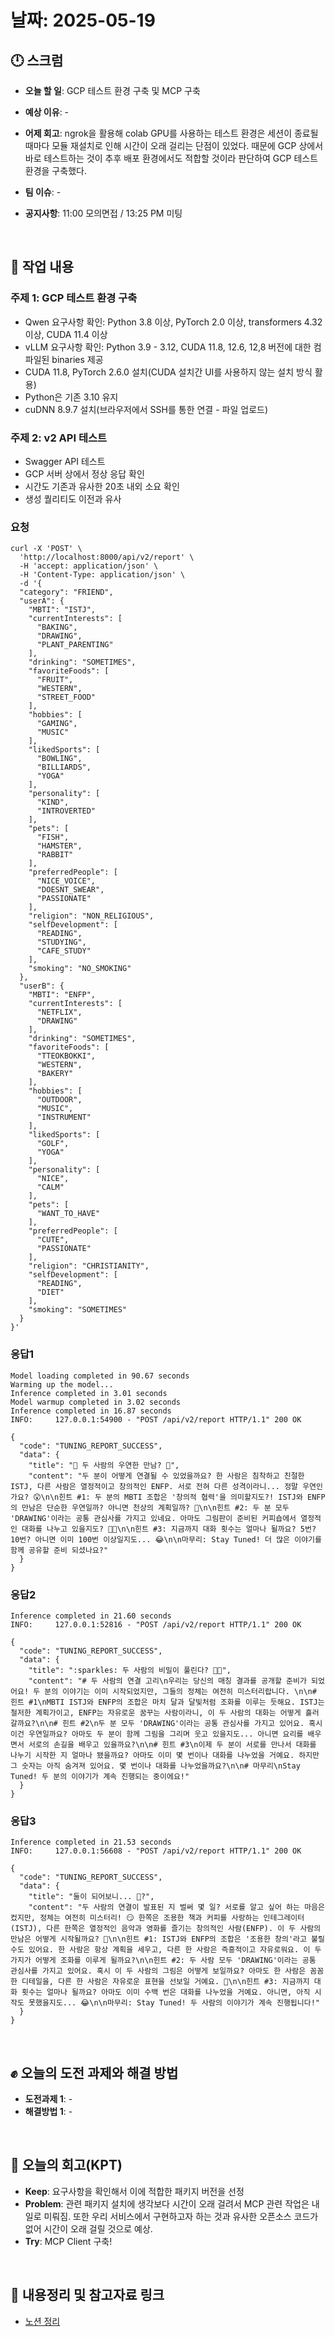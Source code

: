 # 날짜: 2025-05-19

## 🕛 스크럼
- **오늘 할 일**: GCP 테스트 환경 구축 및 MCP 구축
- **예상 이유**: -
- **어제 회고**: ngrok을 활용해 colab GPU를 사용하는 테스트 환경은 세션이 종료될 때마다 모듈 재설치로 인해 시간이 오래 걸리는 단점이 있었다. 때문에 GCP 상에서 바로 테스트하는 것이 추후 배포 환경에서도 적합할 것이라 판단하여 GCP 테스트 환경을 구축했다.

- **팀 이슈**: -
- **공지사항**: 11:00 모의면접 / 13:25 PM 미팅

<br>

## 💼 작업 내용
### 주제 1: GCP 테스트 환경 구축
- Qwen 요구사항 확인: Python 3.8 이상, PyTorch 2.0 이상, transformers 4.32 이상, CUDA 11.4 이상
- vLLM 요구사항 확인: Python 3.9 - 3.12, CUDA 11.8, 12.6, 12,8 버전에 대한 컴파일된 binaries 제공
- CUDA 11.8, PyTorch 2.6.0 설치(CUDA 설치간 UI를 사용하지 않는 설치 방식 활용)
- Python은 기존 3.10 유지
- cuDNN 8.9.7 설치(브라우저에서 SSH를 통한 연결 - 파일 업로드)

### 주제 2: v2 API 테스트
- Swagger API 테스트
- GCP 서버 상에서 정상 응답 확인
- 시간도 기존과 유사한 20초 내외 소요 확인
- 생성 퀄리티도 이전과 유사
  
### 요청

```
curl -X 'POST' \
  'http://localhost:8000/api/v2/report' \
  -H 'accept: application/json' \
  -H 'Content-Type: application/json' \
  -d '{
  "category": "FRIEND",
  "userA": {
    "MBTI": "ISTJ",
    "currentInterests": [
      "BAKING",
      "DRAWING",
      "PLANT_PARENTING"
    ],
    "drinking": "SOMETIMES",
    "favoriteFoods": [
      "FRUIT",
      "WESTERN",
      "STREET_FOOD"
    ],
    "hobbies": [
      "GAMING",
      "MUSIC"
    ],
    "likedSports": [
      "BOWLING",
      "BILLIARDS",
      "YOGA"
    ],
    "personality": [
      "KIND",
      "INTROVERTED"
    ],
    "pets": [
      "FISH",
      "HAMSTER",
      "RABBIT"
    ],
    "preferredPeople": [
      "NICE_VOICE",
      "DOESNT_SWEAR",
      "PASSIONATE"
    ],
    "religion": "NON_RELIGIOUS",
    "selfDevelopment": [
      "READING",
      "STUDYING",
      "CAFE_STUDY"
    ],
    "smoking": "NO_SMOKING"
  },
  "userB": {
    "MBTI": "ENFP",
    "currentInterests": [
      "NETFLIX",
      "DRAWING"
    ],
    "drinking": "SOMETIMES",
    "favoriteFoods": [
      "TTEOKBOKKI",
      "WESTERN",
      "BAKERY"
    ],
    "hobbies": [
      "OUTDOOR",
      "MUSIC",
      "INSTRUMENT"
    ],
    "likedSports": [
      "GOLF",
      "YOGA"
    ],
    "personality": [
      "NICE",
      "CALM"
    ],
    "pets": [
      "WANT_TO_HAVE"
    ],
    "preferredPeople": [
      "CUTE",
      "PASSIONATE"
    ],
    "religion": "CHRISTIANITY",
    "selfDevelopment": [
      "READING",
      "DIET"
    ],
    "smoking": "SOMETIMES"
  }
}'
```

### 응답1

```
Model loading completed in 90.67 seconds
Warming up the model...
Inference completed in 3.01 seconds
Model warmup completed in 3.02 seconds
Inference completed in 16.87 seconds
INFO:     127.0.0.1:54900 - "POST /api/v2/report HTTP/1.1" 200 OK
```

```
{
  "code": "TUNING_REPORT_SUCCESS",
  "data": {
    "title": "🤔 두 사람의 우연한 만남? 🤔",
    "content": "두 분이 어떻게 연결될 수 있었을까요? 한 사람은 침착하고 친절한 ISTJ, 다른 사람은 열정적이고 창의적인 ENFP. 서로 전혀 다른 성격이라니... 정말 우연인가요? 😲\n\n힌트 #1: 두 분의 MBTI 조합은 '창의적 협력'을 의미할지도?! ISTJ와 ENFP의 만남은 단순한 우연일까? 아니면 천상의 계획일까? 🌟\n\n힌트 #2: 두 분 모두 'DRAWING'이라는 공통 관심사를 가지고 있네요. 아마도 그림판이 준비된 커피숍에서 열정적인 대화를 나누고 있을지도? 🍵🎨\n\n힌트 #3: 지금까지 대화 횟수는 얼마나 될까요? 5번? 10번? 아니면 이미 100번 이상일지도... 😂\n\n마무리: Stay Tuned! 더 많은 이야기를 함께 공유할 준비 되셨나요?"
  }
}
```

### 응답2

```
Inference completed in 21.60 seconds
INFO:     127.0.0.1:52816 - "POST /api/v2/report HTTP/1.1" 200 OK
```

```
{
  "code": "TUNING_REPORT_SUCCESS",
  "data": {
    "title": ":sparkles: 두 사람의 비밀이 풀린다? 🤔✨",
    "content": "# 두 사람의 연결 고리\n우리는 당신의 매칭 결과를 공개할 준비가 되었어요! 두 분의 이야기는 이미 시작되었지만, 그들의 정체는 여전히 미스터리랍니다. \n\n# 힌트 #1\nMBTI ISTJ와 ENFP의 조합은 마치 달과 달빛처럼 조화를 이루는 듯해요. ISTJ는 철저한 계획가이고, ENFP는 자유로운 꿈꾸는 사람이라니, 이 두 사람의 대화는 어떻게 흘러갈까요?\n\n# 힌트 #2\n두 분 모두 'DRAWING'이라는 공통 관심사를 가지고 있어요. 혹시 이건 우연일까요? 아마도 두 분이 함께 그림을 그리며 웃고 있을지도... 아니면 요리를 배우면서 서로의 손길을 배우고 있을까요?\n\n# 힌트 #3\n이제 두 분이 서로를 만나서 대화를 나누기 시작한 지 얼마나 됐을까요? 아마도 이미 몇 번이나 대화를 나누었을 거예요. 하지만 그 숫자는 아직 숨겨져 있어요. 몇 번이나 대화를 나누었을까요?\n\n# 마무리\nStay Tuned! 두 분의 이야기가 계속 진행되는 중이에요!"
  }
}
```

### 응답3

```
Inference completed in 21.53 seconds
INFO:     127.0.0.1:56608 - "POST /api/v2/report HTTP/1.1" 200 OK
```

```
{
  "code": "TUNING_REPORT_SUCCESS",
  "data": {
    "title": "둘이 되어보니... 🧡?",
    "content": "두 사람의 연결이 발표된 지 벌써 몇 일? 서로를 알고 싶어 하는 마음은 컸지만, 정체는 여전히 미스터리! 😏 한쪽은 조용한 책과 커피를 사랑하는 인테그레이터(ISTJ), 다른 한쪽은 열정적인 음악과 영화를 즐기는 창의적인 사람(ENFP). 이 두 사람의 만남은 어떻게 시작될까요? 🤔\n\n힌트 #1: ISTJ와 ENFP의 조합은 '조용한 창의'라고 불릴 수도 있어요. 한 사람은 항상 계획을 세우고, 다른 한 사람은 즉흥적이고 자유로워요. 이 두 가지가 어떻게 조화를 이루게 될까요?\n\n힌트 #2: 두 사람 모두 'DRAWING'이라는 공통 관심사를 가지고 있어요. 혹시 이 두 사람의 그림은 어떻게 보일까요? 아마도 한 사람은 꼼꼼한 디테일을, 다른 한 사람은 자유로운 표현을 선보일 거예요. 🎨\n\n힌트 #3: 지금까지 대화 횟수는 얼마나 될까요? 아마도 이미 수백 번은 대화를 나누었을 거예요. 아니면, 아직 시작도 못했을지도... 😂\n\n마무리: Stay Tuned! 두 사람의 이야기가 계속 진행됩니다!"
  }
}
```

<br>

## ✊ 오늘의 도전 과제와 해결 방법
- **도전과제 1**: -
- **해결방법 1**: -

<br>

## 🤔 오늘의 회고(KPT)
- **Keep**: 요구사항을 확인해서 이에 적합한 패키지 버전을 선정
- **Problem**: 관련 패키지 설치에 생각보다 시간이 오래 걸려서 MCP 관련 작업은 내일로 미뤄짐. 또한 우리 서비스에서 구현하고자 하는 것과 유사한 오픈소스 코드가 없어 시간이 오래 걸릴 것으로 예상.
- **Try**: MCP Client 구축!

<br>

## 🔗 내용정리 및 참고자료 링크
- [노션 정리](https://grizzly-crater-c04.notion.site/GCP-1f575a6ebc0a80ebb463d5b00c321650?pvs=4)
